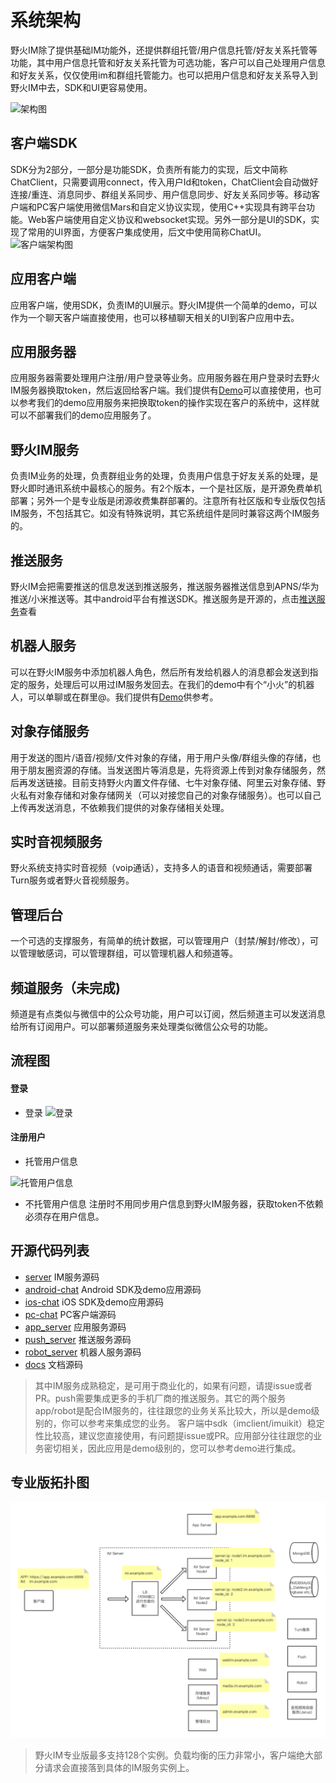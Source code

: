 # 系统架构
野火IM除了提供基础IM功能外，还提供群组托管/用户信息托管/好友关系托管等功能，其中用户信息托管和好友关系托管为可选功能，客户可以自己处理用户信息和好友关系，仅仅使用im和群组托管能力。也可以把用户信息和好友关系导入到野火IM中去，SDK和UI更容易使用。

![架构图](wildfire_architecture.png)

## 客户端SDK
SDK分为2部分，一部分是功能SDK，负责所有能力的实现，后文中简称ChatClient，只需要调用connect，传入用户Id和token，ChatClient会自动做好连接/重连、消息同步、群组关系同步、用户信息同步、好友关系同步等。移动客户端和PC客户端使用微信Mars和自定义协议实现，使用C++实现具有跨平台功能。Web客户端使用自定义协议和websocket实现。另外一部分是UI的SDK，实现了常用的UI界面，方便客户集成使用，后文中使用简称ChatUI。
 ![客户端架构图](client_architecture.png)

## 应用客户端
应用客户端，使用SDK，负责IM的UI展示。野火IM提供一个简单的demo，可以作为一个聊天客户端直接使用，也可以移植聊天相关的UI到客户应用中去。

## 应用服务器
应用服务器需要处理用户注册/用户登录等业务。应用服务器在用户登录时去野火IM服务器换取token，然后返回给客户端。我们提供有[Demo](https://github.com/wildfirechat/app_server)可以直接使用，也可以参考我们的demo应用服务来把换取token的操作实现在客户的系统中，这样就可以不部署我们的demo应用服务了。

## 野火IM服务
负责IM业务的处理，负责群组业务的处理，负责用户信息于好友关系的处理，是野火即时通讯系统中最核心的服务。有2个版本，一个是社区版，是开源免费单机部署；另外一个是专业版是闭源收费集群部署的。注意所有社区版和专业版仅包括IM服务，不包括其它。如没有特殊说明，其它系统组件是同时兼容这两个IM服务的。

## 推送服务
野火IM会把需要推送的信息发送到推送服务，推送服务器推送信息到APNS/华为推送/小米推送等。其中android平台有推送SDK。推送服务是开源的，点击[推送服务](https://github.com/wildfirechat/push_server)查看

## 机器人服务
可以在野火IM服务中添加机器人角色，然后所有发给机器人的消息都会发送到指定的服务，处理后可以用过IM服务发回去。在我们的demo中有个“小火”的机器人，可以单聊或在群里@。我们提供有[Demo](https://github.com/wildfirechat/robot_server)供参考。

## 对象存储服务
用于发送的图片/语音/视频/文件对象的存储，用于用户头像/群组头像的存储，也用于朋友圈资源的存储。当发送图片等消息是，先将资源上传到对象存储服务，然后再发送链接。目前支持野火内置文件存储、七牛对象存储、阿里云对象存储、野火私有对象存储和对象存储网关（可以对接您自己的对象存储服务）。也可以自己上传再发送消息，不依赖我们提供的对象存储相关处理。

## 实时音视频服务
野火系统支持实时音视频（voip通话），支持多人的语音和视频通话，需要部署Turn服务或者野火音视频服务。

## 管理后台
一个可选的支撑服务，有简单的统计数据，可以管理用户（封禁/解封/修改），可以管理敏感词，可以管理群组，可以管理机器人和频道等。

## 频道服务（未完成)
频道是有点类似与微信中的公众号功能，用户可以订阅，然后频道主可以发送消息给所有订阅用户。可以部署频道服务来处理类似微信公众号的功能。

## 流程图
#### 登录
  * 登录
  ![登录](login_flow1.png)


#### 注册用户
  * 托管用户信息

  ![托管用户信息](register_flow1.png)

  * 不托管用户信息
  注册时不用同步用户信息到野火IM服务器，获取token不依赖必须存在用户信息。

## 开源代码列表
  * [server](https://github.com/wildfirechat/server)  IM服务源码
  * [android-chat](https://github.com/wildfirechat/android-chat) Android SDK及demo应用源码
  * [ios-chat](https://github.com/wildfirechat/ios-chat) iOS SDK及demo应用源码
  * [pc-chat](https://github.com/wildfirechat/vue-pc-chat) PC客户端源码
  * [app_server](https://github.com/wildfirechat/app_server) 应用服务源码
  * [push_server](https://github.com/wildfirechat/push_server) 推送服务源码
  * [robot_server](https://github.com/wildfirechat/robot_server) 机器人服务源码
  * [docs](https://github.com/wildfirechat/docs/tree/master/md) 文档源码
> 其中IM服务成熟稳定，是可用于商业化的，如果有问题，请提issue或者PR。push需要集成更多的手机厂商的推送服务。其它的两个服务app/robot是配合IM服务的，往往跟您的业务关系比较大，所以是demo级别的，你可以参考来集成您的业务。
> 客户端中sdk（imclient/imuikit）稳定性比较高，建议您直接使用，有问题提issue或PR。应用部分往往跟您的业务密切相关，因此应用是demo级别的，您可以参考demo进行集成。

## 专业版拓扑图
![专业版拓扑图](commericial_im_topology.png)

> 野火IM专业版最多支持128个实例。负载均衡的压力非常小，客户端绝大部分请求会直接落到具体的IM服务实例上。
